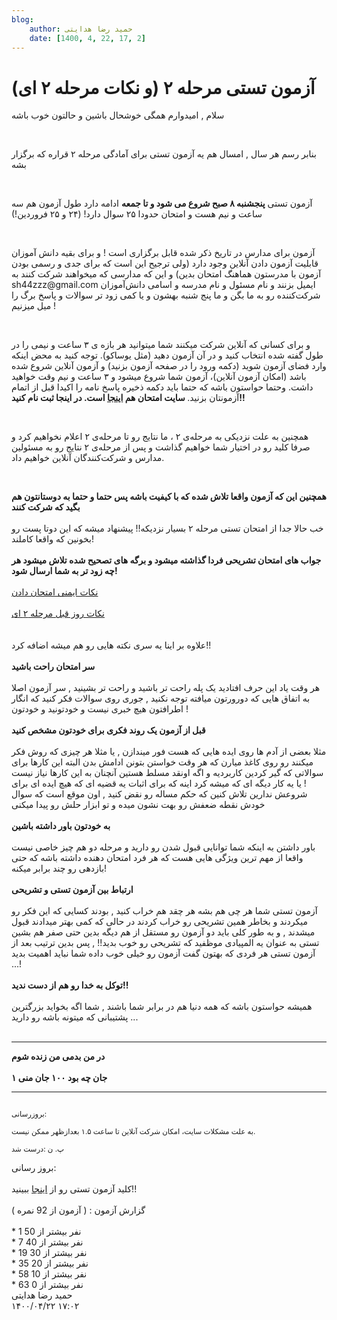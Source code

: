 ```yaml
---
blog:
    author: حمید رضا هدایتی
    date: [1400, 4, 22, 17, 2]
---
```

# آزمون تستی مرحله ۲ (و نکات مرحله ۲ ای)

<div class="cnt">
<p>سلام , امیدوارم همگی خوشحال باشین و حالتون خوب باشه <br/></p>
<p><br/></p>
<p>بنابر رسم هر سال , امسال هم یه آزمون تستی برای آمادگی مرحله ۲ قراره که برگزار بشه <br/></p>
<p><br/></p>
<p>آزمون تستی <b>پنجشنبه ۸ صبح شروع می شود و تا جمعه</b> ادامه دارد طول آزمون هم سه ساعت و نیم هست و امتحان حدودا ۲۵ سوال دارد! (۲۴ و ۲۵ فروردین!)<br/></p>
<p><br/></p>
<p>آزمون برای مدارس در تاریخ ذکر شده قابل برگزاری است ! و برای بقیه دانش آموزان قابلیت آزمون دادن آنلاین وجود دارد (ولی ترجیح این است که برای جدی و رسمی بودن آزمون با مدرستون هماهنگ امتحان بدین) و این که مدارسی که میخواهند شرکت کنند به sh44zzz@gmail.com ایمیل بزنند  و نام مسئول و نام مدرسه و اسامی دانش‌آموزان شرکت‌کننده رو به ما بگن و ما پنج شنبه بهشون و یا کمی زود تر سوالات و پاسخ برگ را میل میزنیم !</p>
<p><br/></p>
<p>و برای کسانی که آنلاین شرکت میکنند شما میتوانید هر بازه ی ۳ ساعت و نیمی را در طول گفته شده انتخاب کنید و در آن
 آزمون دهید (مثل یوساکو). توجه کنید به محض اینکه وارد فضای آزمون شوید 
(دکمه ورود را در صفحه آزمون بزنید) و آزمون آنلاین شروع شده باشد (امکان 
آزمون آنلاین)، آزمون شما شروع میشود و ۳ ساعت و نیم وقت خواهید داشت. وحتما حواستون باشه که حتما باید دکمه ذخیره پاسخ نامه را اکیدا قبل از اتمام آزمونتان بزنید.<b> سایت امتحان هم <a href="http://mcexam-sh44zzz.rhcloud.com">اینجا</a> 
است. در اینجا ثبت نام کنید!!</b></p>
<p><br/></p>
<p>همچنین به علت نزدیکی به مرحله‌ی ۲ ، ما نتایج رو تا مرحله‌ی ۲ اعلام نخواهیم کرد و صرفا کلید رو در اختیار شما خواهیم گذاشت و پس از مرحله‌ی ۲ نتایج رو به مسئولین مدارس و شرکت‌کنندگان آنلاین خواهیم داد.</p>
<p><br/></p>
<b>همچنین این که آزمون واقعا تلاش شده که با کیفیت باشه پس حتما و حتما به دوستانتون هم بگید که شرکت کنند<br/><br/></b>خب حالا جدا از امتحان تستی مرحله ۲ بسیار نزدیکه!! پیشنهاد میشه که این دوتا پست رو بخونین که واقعا کاملند!<br/><b><br/>جواب های امتحان تشریحی فردا گذاشته میشود و برگه های تصحیح شده تلاش میشود هر چه زود تر به شما ارسال شود!</b><br/><a href="http://shaazzz.ir/1395/02/01/tips-for-taking-exams"><br/>نکات ایمنی امتحان دادن</a><br/><br/><a href="http://shaazzz.ir/1395/02/05/day-before-m2-tips">نکات روز قبل مرحله ۲ ای</a><br/><br/><br/>علاوه بر اینا یه سری نکته هایی رو هم میشه اضافه کرد!!<br/><br/><b>سر امتحان راحت باشید <br/><br/></b>هر وقت یاد این حرف افتادید یک پله راحت تر باشید و راحت تر بشینید , سر آزمون اصلا به اتفاق هایی که دورورتون میافته توجه نکنید , جوری روی سوالات فکر کنید که انگار اطرافتون هیچ خبری نیست و خودتونید و خودتون !<br/><br/><b>قبل از آزمون یک روند فکری برای خودتون مشخص کنید <br/><br/></b>مثلا بعضی از آدم ها روی ایده هایی که هست فور میندازن , یا مثلا هر چیزی که روش فکر میکنند رو روی کاغذ میارن که هر وقت خواستن بتونن ادامش بدن البته این کارها برای سوالاتی که گیر کردین کاربردیه و اگه اونقد مسلط هستین آنچنان به این کارها نیاز نیست ! یا یه کار دیگه ای که میشه کرد اینه که برای اثبات یه قضیه ای که هیچ ایده ای برای شروعش ندارین تلاش کنین که حکم مساله رو نقض کنید , اون موقع است که سوال خودش نقطه ضعفش رو بهت نشون میده و تو ابزار حلش رو پیدا میکنی <br/><br/><b>به خودتون باور داشته باشین<br/><br/></b>باور داشتن به اینکه شما توانایی قبول شدن رو دارید و مرحله دو هم چیز خاصی نیست واقعا از مهم ترین ویژگی هایی هست که هر فرد امتحان دهنده داشته باشه که حتی بازدهی رو چند برابر میکنه!<br/><br/><b>ارتباط بین آزمون تستی و تشریحی <br/><br/></b>آزمون تستی شما هر چی هم بشه هر چقد هم خراب کنید , بودند کسایی که این فکر رو میکردند و بخاطر همین تشریحی رو خراب کردند در حالی که کمی بهتر میدادند قبول میشدند , و به طور کلی باید دو آزمون رو مستقل از هم دیگه بدین حتی صفر هم بشین تستی به عنوان یه المپیادی موظفید که تشریحی رو خوب بدید!! , پس بدین ترتیب بعد از آزمون تستی هر فردی که بهتون گفت آزمون رو خیلی خوب داده شما نباید اهمیت بدید ...!<br/><b><br/>توکل به خدا رو هم از دست ندید!!<br/><br/></b>همیشه حواستون باشه که همه دنیا هم در برابر شما باشند , شما اگه بخواید بزرگترین پشتیبانی که میتونه باشه رو دارید ...<br/><b><br/></b><hr/>
<b>در من بدمی من زنده شوم<br/><br/>۱ جان چه بود ۱۰۰ جان منی </b><br/><hr/>
<div><sub><br/></sub></div>
<sub>
</sub><div><sub>بروزرسانی:<br/><br/>به علت مشکلات سایت، امکان شرکت آنلاین تا ساعت ۱.۵ بعدازظهر ممکن نیست.<br/><br/>پ. ن :‌درست شد <br/></sub></div>
<div><sub><br/></sub></div>
<div>بروز رسانی:</div>
<div><br/></div>
<div>کلید آزمون تستی رو از <a href="http://bayanbox.ir/info/9168754421832556988/sol-shz-tst-96">اینجا</a> ببینید!!</div>
<div><br/></div>
<div>گزارش آزمون : ( آزمون از 92 نمره )</div>
<div><br/></div>
<div>* 1 نفر بیشتر از 50</div>
<div>* 7 نفر بیشتر از 40</div>
<div>* 19 نفر بیشتر از 30</div>
<div>* 35 نفر بیشتر از 20</div>
<div>* 58 نفر بیشتر از 10</div>
<div>* 63 نفر بیشتر از 0</div>
</div>

<div class="blog-info">
    <div class="blog-author">حمید رضا هدایتی</div>
    <div class="blog-date">۱۴۰۰/۰۴/۲۲ ۱۷:۰۲</div>
</div>

